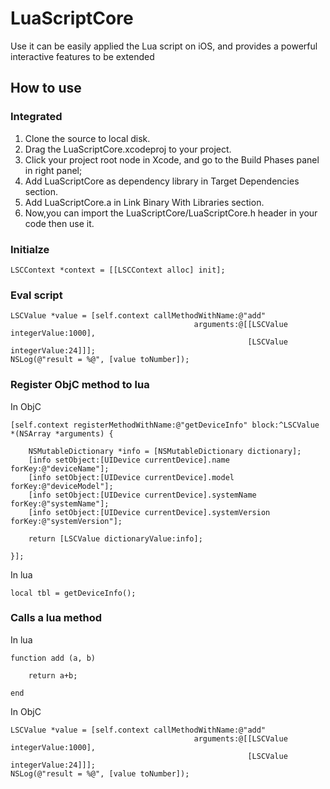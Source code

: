 # LuaScriptCore

Use it can be easily applied the Lua script on iOS, and provides a powerful interactive features to be extended

## How to use

### Integrated

1. Clone the source to local disk.
2. Drag the LuaScriptCore.xcodeproj to your project.
3. Click your project root node in Xcode, and go to the Build Phases panel in right panel; 
4. Add LuaScriptCore as dependency library in Target Dependencies section.
5. Add LuaScriptCore.a in Link Binary With Libraries section.
6. Now,you can import the LuaScriptCore/LuaScriptCore.h header in your code then use it.

### Initialze

```
LSCContext *context = [[LSCContext alloc] init];
```

### Eval script

```
LSCValue *value = [self.context callMethodWithName:@"add"
                                         arguments:@[[LSCValue integerValue:1000],
                                                     [LSCValue integerValue:24]]];
NSLog(@"result = %@", [value toNumber]);
```

### Register ObjC method to lua

In ObjC

```
[self.context registerMethodWithName:@"getDeviceInfo" block:^LSCValue *(NSArray *arguments) {
            
    NSMutableDictionary *info = [NSMutableDictionary dictionary];
    [info setObject:[UIDevice currentDevice].name forKey:@"deviceName"];
    [info setObject:[UIDevice currentDevice].model forKey:@"deviceModel"];
    [info setObject:[UIDevice currentDevice].systemName forKey:@"systemName"];
    [info setObject:[UIDevice currentDevice].systemVersion forKey:@"systemVersion"];
    
    return [LSCValue dictionaryValue:info];
    
}];
```

In lua

```
local tbl = getDeviceInfo();
```

### Calls a lua method

In lua

```
function add (a, b)

    return a+b;

end
```

In ObjC

```
LSCValue *value = [self.context callMethodWithName:@"add"
                                         arguments:@[[LSCValue integerValue:1000],
                                                     [LSCValue integerValue:24]]];
NSLog(@"result = %@", [value toNumber]);
```
